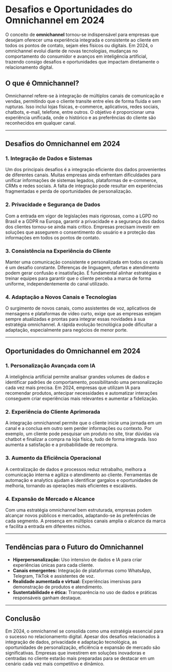 # Desafios e Oportunidades do Omnichannel em 2024

O conceito de **omnichannel** tornou-se indispensável para empresas que desejam oferecer uma experiência integrada e consistente ao cliente em todos os pontos de contato, sejam eles físicos ou digitais. Em 2024, o omnichannel evolui diante de novas tecnologias, mudanças no comportamento do consumidor e avanços em inteligência artificial, trazendo consigo desafios e oportunidades que impactam diretamente o relacionamento digital.

## O que é Omnichannel?

Omnichannel refere-se à integração de múltiplos canais de comunicação e vendas, permitindo que o cliente transite entre eles de forma fluida e sem rupturas. Isso inclui lojas físicas, e-commerce, aplicativos, redes sociais, chatbots, e-mail, telefone, entre outros. O objetivo é proporcionar uma experiência unificada, onde o histórico e as preferências do cliente são reconhecidos em qualquer canal.

---

## Desafios do Omnichannel em 2024

### 1. Integração de Dados e Sistemas

Um dos principais desafios é a integração eficiente dos dados provenientes de diferentes canais. Muitas empresas ainda enfrentam dificuldades para unificar informações de sistemas legados, plataformas de e-commerce, CRMs e redes sociais. A falta de integração pode resultar em experiências fragmentadas e perda de oportunidades de personalização.

### 2. Privacidade e Segurança de Dados

Com a entrada em vigor de legislações mais rigorosas, como a LGPD no Brasil e a GDPR na Europa, garantir a privacidade e a segurança dos dados dos clientes tornou-se ainda mais crítico. Empresas precisam investir em soluções que assegurem o consentimento do usuário e a proteção das informações em todos os pontos de contato.

### 3. Consistência na Experiência do Cliente

Manter uma comunicação consistente e personalizada em todos os canais é um desafio constante. Diferenças de linguagem, ofertas e atendimento podem gerar confusão e insatisfação. É fundamental alinhar estratégias e treinar equipes para garantir que o cliente perceba a marca de forma uniforme, independentemente do canal utilizado.

### 4. Adaptação a Novos Canais e Tecnologias

O surgimento de novos canais, como assistentes de voz, aplicativos de mensagens e plataformas de vídeo curto, exige que as empresas estejam sempre atualizadas e prontas para integrar essas novidades à sua estratégia omnichannel. A rápida evolução tecnológica pode dificultar a adaptação, especialmente para negócios de menor porte.

---

## Oportunidades do Omnichannel em 2024

### 1. Personalização Avançada com IA

A inteligência artificial permite analisar grandes volumes de dados e identificar padrões de comportamento, possibilitando uma personalização cada vez mais precisa. Em 2024, empresas que utilizam IA para recomendar produtos, antecipar necessidades e automatizar interações conseguem criar experiências mais relevantes e aumentar a fidelização.

### 2. Experiência do Cliente Aprimorada

A integração omnichannel permite que o cliente inicie uma jornada em um canal e a conclua em outro sem perder informações ou contexto. Por exemplo, um cliente pode pesquisar um produto no site, tirar dúvidas via chatbot e finalizar a compra na loja física, tudo de forma integrada. Isso aumenta a satisfação e a probabilidade de recompra.

### 3. Aumento da Eficiência Operacional

A centralização de dados e processos reduz retrabalho, melhora a comunicação interna e agiliza o atendimento ao cliente. Ferramentas de automação e analytics ajudam a identificar gargalos e oportunidades de melhoria, tornando as operações mais eficientes e escaláveis.

### 4. Expansão de Mercado e Alcance

Com uma estratégia omnichannel bem estruturada, empresas podem alcançar novos públicos e mercados, adaptando-se às preferências de cada segmento. A presença em múltiplos canais amplia o alcance da marca e facilita a entrada em diferentes nichos.

---

## Tendências para o Futuro do Omnichannel

- **Hiperpersonalização:** Uso intensivo de dados e IA para criar experiências únicas para cada cliente.
- **Canais emergentes:** Integração de plataformas como WhatsApp, Telegram, TikTok e assistentes de voz.
- **Realidade aumentada e virtual:** Experiências imersivas para demonstração de produtos e atendimento.
- **Sustentabilidade e ética:** Transparência no uso de dados e práticas responsáveis ganham destaque.

---

## Conclusão

Em 2024, o omnichannel se consolida como uma estratégia essencial para o sucesso no relacionamento digital. Apesar dos desafios relacionados à integração de dados, privacidade e adaptação tecnológica, as oportunidades de personalização, eficiência e expansão de mercado são significativas. Empresas que investirem em soluções inovadoras e centradas no cliente estarão mais preparadas para se destacar em um cenário cada vez mais competitivo e dinâmico.